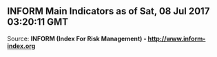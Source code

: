 ## INFORM Main Indicators as of Sat, 08 Jul 2017 03:20:11 GMT

Source: **INFORM (Index For Risk Management) - http://www.inform-index.org**
